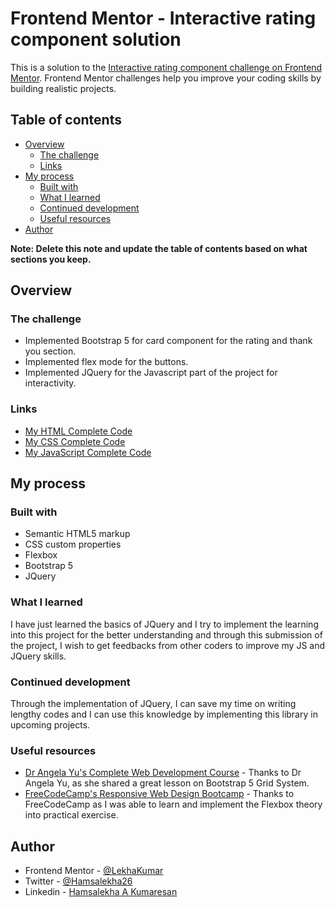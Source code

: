 # Frontend Mentor - Interactive rating component solution

This is a solution to the [Interactive rating component challenge on Frontend Mentor](https://www.frontendmentor.io/challenges/interactive-rating-component-koxpeBUmI). Frontend Mentor challenges help you improve your coding skills by building realistic projects. 

## Table of contents

- [Overview](#overview)
  - [The challenge](#the-challenge)
  - [Links](#links)
- [My process](#my-process)
  - [Built with](#built-with)
  - [What I learned](#what-i-learned)
  - [Continued development](#continued-development)
  - [Useful resources](#useful-resources)
- [Author](#author)

**Note: Delete this note and update the table of contents based on what sections you keep.**

## Overview

### The challenge

- Implemented Bootstrap 5 for card component for the rating and thank you section. 
- Implemented flex mode for the buttons.
- Implemented JQuery for the Javascript part of the project for interactivity. 


### Links

- [My HTML Complete Code](https://github.com/LekhaKumar/Interactive-rating-component/blob/main/index.html)
- [My CSS Complete Code](https://github.com/LekhaKumar/Interactive-rating-component/blob/main/styles.css)
- [My JavaScript Complete Code](https://github.com/LekhaKumar/Interactive-rating-component/blob/main/index.js)



## My process

### Built with

- Semantic HTML5 markup
- CSS custom properties
- Flexbox
- Bootstrap 5
- JQuery


### What I learned

I have just learned the basics of JQuery and I try to implement the learning into this project for the better understanding and through this submission of the project, I wish to get feedbacks from other coders to improve my JS and JQuery skills.


### Continued development

Through the implementation of JQuery, I can save my time on writing lengthy codes and I can use this knowledge by implementing this library in upcoming projects.

### Useful resources

- [Dr Angela Yu's Complete Web Development Course](https://www.udemy.com/course/the-complete-web-development-bootcamp/) - Thanks to Dr Angela Yu, as she shared a great lesson on Bootstrap 5 Grid System.
- [FreeCodeCamp's Responsive Web Design Bootcamp](https://www.freecodecamp.org/learn/2022/responsive-web-design/) - Thanks to FreeCodeCamp as I was able to learn and implement the Flexbox theory into practical exercise. 


## Author

- Frontend Mentor - [@LekhaKumar](https://www.frontendmentor.io/profile/LekhaKumar)
- Twitter - [@Hamsalekha26](https://www.twitter.com/@Hamsalekha26)
- Linkedin - [Hamsalekha A Kumaresan](https://www.linkedin.com/in/hamsalekha-a-kumaresan-5b0676207/)


